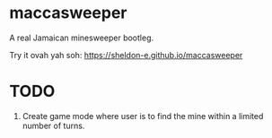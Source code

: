 # maccasweeper
A real Jamaican minesweeper bootleg.

Try it ovah yah soh: <link>https://sheldon-e.github.io/maccasweeper</link>



# TODO

1. Create game mode where user is to find the mine within a limited number of turns.
